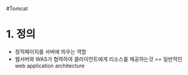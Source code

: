 #Tomcat
# 1. 정의
- 정적페이지를 서버에 띄우는 역할
- 웹서버와 WAS가 협력하여 클라이언트에게 리소스를 제공하는것 == 일반적인 web application architecture